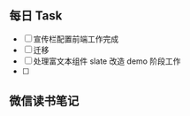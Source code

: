 ## 每日 Task
- [ ] 宣传栏配置前端工作完成
- [ ] 迁移
- [ ] 处理富文本组件 slate 改造 demo 阶段工作
- [ ] 

## 微信读书笔记
<!-- start of weread -->
<!-- end of weread -->
